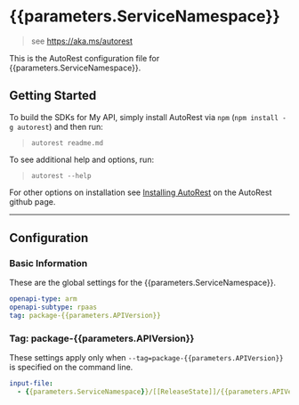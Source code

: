 # {{parameters.ServiceNamespace}}

> see https://aka.ms/autorest

This is the AutoRest configuration file for {{parameters.ServiceNamespace}}.

## Getting Started

To build the SDKs for My API, simply install AutoRest via `npm` (`npm install -g autorest`) and then run:

> `autorest readme.md`

To see additional help and options, run:

> `autorest --help`

For other options on installation see [Installing AutoRest](https://aka.ms/autorest/install) on the AutoRest github page.

---

## Configuration

### Basic Information

These are the global settings for the {{parameters.ServiceNamespace}}.

```yaml
openapi-type: arm
openapi-subtype: rpaas
tag: package-{{parameters.APIVersion}}
```

### Tag: package-{{parameters.APIVersion}}

These settings apply only when `--tag=package-{{parameters.APIVersion}}` is specified on the command line.

```yaml $(tag) == 'package-{{parameters.APIVersion}}'
input-file:
  - {{parameters.ServiceNamespace}}/[[ReleaseState]]/{{parameters.APIVersion}}/{{parameters.ServiceNamespace}}.json
```
